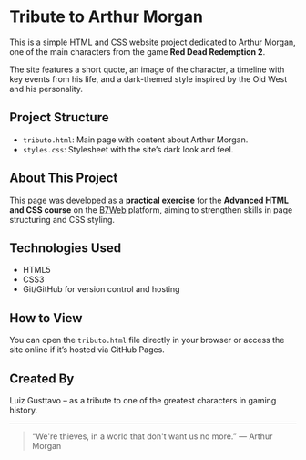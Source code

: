 # Tribute to Arthur Morgan

This is a simple HTML and CSS website project dedicated to Arthur Morgan, one of the main characters from the game **Red Dead Redemption 2**.

The site features a short quote, an image of the character, a timeline with key events from his life, and a dark-themed style inspired by the Old West and his personality.

## Project Structure

- `tributo.html`: Main page with content about Arthur Morgan.
- `styles.css`: Stylesheet with the site’s dark look and feel.

## About This Project

This page was developed as a **practical exercise** for the **Advanced HTML and CSS course** on the [B7Web](https://b7web.com.br/) platform, aiming to strengthen skills in page structuring and CSS styling.

## Technologies Used

- HTML5
- CSS3
- Git/GitHub for version control and hosting

## How to View

You can open the `tributo.html` file directly in your browser or access the site online if it’s hosted via GitHub Pages.

## Created By

Luiz Gusttavo – as a tribute to one of the greatest characters in gaming history.

---

> “We're thieves, in a world that don't want us no more.” — Arthur Morgan
